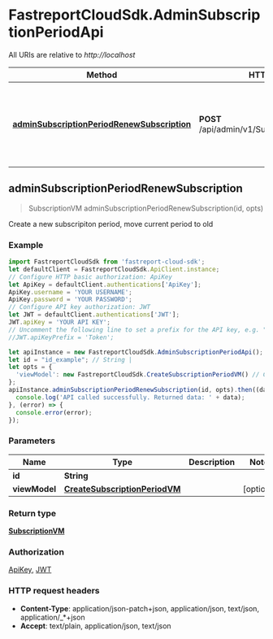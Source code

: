 # FastreportCloudSdk.AdminSubscriptionPeriodApi

All URIs are relative to *http://localhost*

Method | HTTP request | Description
------------- | ------------- | -------------
[**adminSubscriptionPeriodRenewSubscription**](AdminSubscriptionPeriodApi.md#adminSubscriptionPeriodRenewSubscription) | **POST** /api/admin/v1/Subscriptions/{id}/Renew | Create a new subscripiton period, move current period to old



## adminSubscriptionPeriodRenewSubscription

> SubscriptionVM adminSubscriptionPeriodRenewSubscription(id, opts)

Create a new subscripiton period, move current period to old

### Example

```javascript
import FastreportCloudSdk from 'fastreport-cloud-sdk';
let defaultClient = FastreportCloudSdk.ApiClient.instance;
// Configure HTTP basic authorization: ApiKey
let ApiKey = defaultClient.authentications['ApiKey'];
ApiKey.username = 'YOUR USERNAME';
ApiKey.password = 'YOUR PASSWORD';
// Configure API key authorization: JWT
let JWT = defaultClient.authentications['JWT'];
JWT.apiKey = 'YOUR API KEY';
// Uncomment the following line to set a prefix for the API key, e.g. "Token" (defaults to null)
//JWT.apiKeyPrefix = 'Token';

let apiInstance = new FastreportCloudSdk.AdminSubscriptionPeriodApi();
let id = "id_example"; // String | 
let opts = {
  'viewModel': new FastreportCloudSdk.CreateSubscriptionPeriodVM() // CreateSubscriptionPeriodVM | 
};
apiInstance.adminSubscriptionPeriodRenewSubscription(id, opts).then((data) => {
  console.log('API called successfully. Returned data: ' + data);
}, (error) => {
  console.error(error);
});

```

### Parameters


Name | Type | Description  | Notes
------------- | ------------- | ------------- | -------------
 **id** | **String**|  | 
 **viewModel** | [**CreateSubscriptionPeriodVM**](CreateSubscriptionPeriodVM.md)|  | [optional] 

### Return type

[**SubscriptionVM**](SubscriptionVM.md)

### Authorization

[ApiKey](../README.md#ApiKey), [JWT](../README.md#JWT)

### HTTP request headers

- **Content-Type**: application/json-patch+json, application/json, text/json, application/_*+json
- **Accept**: text/plain, application/json, text/json

